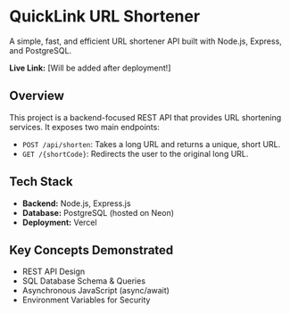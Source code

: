 # QuickLink URL Shortener

A simple, fast, and efficient URL shortener API built with Node.js, Express, and PostgreSQL.

**Live Link:** [Will be added after deployment!]

## Overview

This project is a backend-focused REST API that provides URL shortening services. It exposes two main endpoints:
- `POST /api/shorten`: Takes a long URL and returns a unique, short URL.
- `GET /{shortCode}`: Redirects the user to the original long URL.

## Tech Stack
- **Backend:** Node.js, Express.js
- **Database:** PostgreSQL (hosted on Neon)
- **Deployment:** Vercel

## Key Concepts Demonstrated
- REST API Design
- SQL Database Schema & Queries
- Asynchronous JavaScript (async/await)
- Environment Variables for Security
